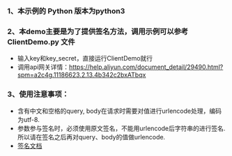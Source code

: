 ### 1、本示例的 Python 版本为python3
### 2、本demo主要是为了提供签名方法，调用示例可以参考 ClientDemo.py 文件
- 输入key和key_secret，直接运行ClientDemo就行
- 调用api网关详情：https://help.aliyun.com/document_detail/29490.html?spm=a2c4g.11186623.2.13.4b342c2bxATbqx
### 3、使用注意事项：
- 含有中文和空格的query, body在请求时需要对值进行urlencode处理，编码为utf-8.
- 参数参与签名时，必须使用原文签名，不能用urlencode后字符串的进行签名.所以请在签名之后再对query、body的值做urlencode.
- [签名文档](http://https://help.aliyun.com/document_detail/29475.html)
